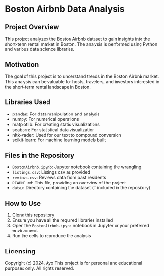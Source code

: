 # Boston Airbnb Data Analysis

## Project Overview
This project analyzes the Boston Airbnb dataset to gain insights into the short-term rental market in Boston. The analysis is performed using Python and various data science libraries. 

## Motivation
The goal of this project is to understand trends in the Boston Airbnb market. This analysis can be valuable for hosts, travelers, and investors interested in the short-term rental landscape in Boston.

## Libraries Used
- pandas: For data manipulation and analysis
- numpy: For numerical operations
- matplotlib: For creating static visualizations
- seaborn: For statistical data visualization
- nltk-vader: Used for our text to compound conversion
- scikit-learn: For machine learning models built

## Files in the Repository
- `BostonAirbnb.ipynb`: Jupyter notebook containing the wrangling
- `listings.csv`: Listings csv as provided
- `reviews.csv`: Reviews data from past residents
- `README.md`: This file, providing an overview of the project
- `data/`: Directory containing the dataset (if included in the repository)


## How to Use
1. Clone this repository
2. Ensure you have all the required libraries installed
3. Open the `BostonAirbnb.ipynb` notebook in Jupyter or your preferred environment
4. Run the cells to reproduce the analysis


## Licensing 
Copyright (c) 2024, Ayo
This project is for personal and educational purposes only. All rights reserved.


